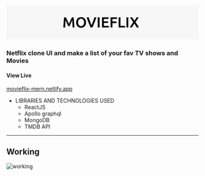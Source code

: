 ![title](./readme_assets/title.svg)

### Netflix clone UI and make a list of your fav TV shows and Movies

#### View Live

[movieflix-mern.netlify.app](https://movieflix-mern.netlify.app)

- LIBRARIES AND TECHNOLOGIES USED
  - ReactJS
  - Apollo graphql
  - MongoDB
  - TMDB API

---

## Working

![working](./readme_assets/readmeGIF.gif)
